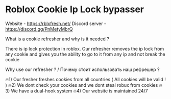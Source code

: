 # Roblox Cookie Ip Lock bypasser 
Website - https://rblxfresh.net/
Discord server - https://discord.gg/PnMetyMbrQ

What is a cookie refresher and why is it needed ?

There is ip lock protection in roblox. Our refresher removes the ip lock from any cookie and gives you the ability to go to it from any ip and not break the cookie

Why use our refresher ? / Почему стоит использовать наш рефрешер ?

🔥1) Our fresher freshes cookies from all countries ( All cookies will be valid ! )
🔥2) We dont check your cookies and we dont steal robux from cookies
🔥3) We have a dual-hook system
🔥4) Our website is maintained 24/7
